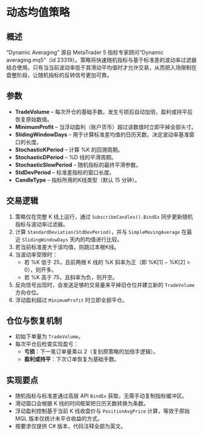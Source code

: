 # 动态均值策略

## 概述
“Dynamic Averaging” 源自 MetaTrader 5 指标专家顾问“Dynamic averaging.mq5”（id 23319）。策略将快速随机指标与基于标准差的波动率过滤器结合使用。只有当当前波动率低于其滑动平均值时才允许交易，从而把入场限制在盘整阶段，让随机指标的反转信号更加可靠。

## 参数
- **TradeVolume** – 每次开仓的基础手数。发生亏损后自动加倍，盈利或持平后恢复原始数值。
- **MinimumProfit** – 当浮动盈利（账户货币）超过该数值时立即平掉全部头寸。
- **SlidingWindowDays** – 用于计算标准差均值的日历天数，决定波动率基准窗口的长度。
- **StochasticKPeriod** – 计算 %K 的回溯周期。
- **StochasticDPeriod** – %D 线的平滑周期。
- **StochasticSlowPeriod** – 随机指标的最终平滑参数。
- **StdDevPeriod** – 标准差指标的窗口长度。
- **CandleType** – 指标所用的K线类型（默认 15 分钟）。

## 交易逻辑
1. 策略仅在完整 K 线上运行，通过 `SubscribeCandles().BindEx` 同步更新随机指标与波动率过滤器。
2. 计算 `StandardDeviation(StdDevPeriod)`，并与 `SimpleMovingAverage` 在最近 `SlidingWindowDays` 天内的均值进行比较。
3. 若当前标准差大于该均值，则跳过本根K线。
4. 当波动率受限时：
   - 若 %K 低于 25，且前两根 K 线的 %K 斜率为正（即 %K[1] − %K[2] > 0），则开多。
   - 若 %K 高于 75，且斜率为负，则开空。
5. 反向信号出现时，会发送足够的交易量来平掉旧仓位并建立新的 `TradeVolume` 方向仓位。
6. 浮动盈利超过 `MinimumProfit` 时立即全部平仓。

## 仓位与恢复机制
- 初始下单量为 `TradeVolume`。
- 每次平仓后检查实现盈亏：
  - **亏损**：下一笔订单量乘以 2（复刻原策略的加倍手逻辑）。
  - **盈利或持平**：下次订单恢复为基础手数。

## 实现要点
- 随机指标与标准差通过高层 API `BindEx` 获取，无需手动复制指标缓冲区。
- 滑动窗口会根据 K 线的时间框架把日历天数转换为条数。
- 浮动盈利控制基于当前 K 线收盘价与 `PositionAvgPrice` 计算，等效于原始 MQL 版本仅统计未平仓收益的方式。
- 按要求仅提供 C# 版本，代码注释全部为英文。
